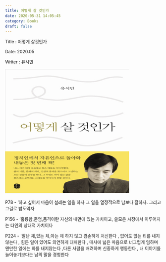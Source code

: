 ```yaml
---
title: 어떻게 살 것인가
date: 2020-05-31 14:05:45
category: Books
draft: false
---
```


Title : 어떻게 살것인가

Date: 2020.05

Writer : 유시민

<img src="https://github.com/superbderrick/Blog/blob/master/content/blog/Books/logos/howcanwelive.png?raw=true" width="400" height="400" />

>>
>>

 

P78 - ‘하고 싶어서 마음이 설레는 일을 하자 그 일을 열정적으로 남보다 잘하자. 그리고 그걸로 밥도먹자

P156 - ‘훌륭함,존엄,품격이란 자신의 내면에 있는 가치이고, 쓸모은 시장에서 이루어지는 타인의 상대적 가치이다

P224 - '잘난 체,있는 체,아는 체 하지 않고 겸손하게 처신한다 , 없어도 없는 티를 내지 않는다 , 힘든 일이 있어도 의연하게 대처한다 , 매사에 넓은 마음으로 너그럽게 임하며 왠만한 일에는 
화를 내지않는다 ,다른 사람을 배려하며 신중하게 행동한다 , 내 이야기를 늘어놓기보다는 남의 말을 경청한다